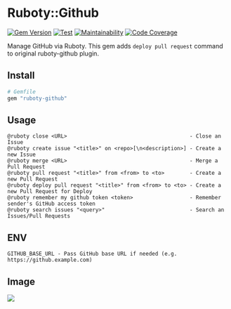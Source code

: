 # Ruboty::Github
[![Gem Version](https://badge.fury.io/rb/ruboty-qiita-github.svg)](https://badge.fury.io/rb/ruboty-qiita-github)
[![Test](https://github.com/increments/ruboty-qiita-github/actions/workflows/test.yml/badge.svg?branch=master)](https://github.com/increments/ruboty-qiita-github/actions/workflows/test.yml)
[![Maintainability](https://qlty.sh/gh/increments/projects/ruboty-qiita-github/maintainability.svg)](https://qlty.sh/gh/increments/projects/ruboty-qiita-github)
[![Code Coverage](https://qlty.sh/gh/increments/projects/ruboty-qiita-github/coverage.svg)](https://qlty.sh/gh/increments/projects/ruboty-qiita-github)

Manage GitHub via Ruboty.
This gem adds `deploy pull request` command to original ruboty-github plugin.

## Install
```ruby
# Gemfile
gem "ruboty-github"
```

## Usage
```
@ruboty close <URL>                                       - Close an Issue
@ruboty create issue "<title>" on <repo>[\n<description>] - Create a new Issue
@ruboty merge <URL>                                       - Merge a Pull Request
@ruboty pull request "<title>" from <from> to <to>        - Create a new Pull Request
@ruboty deploy pull request "<title>" from <from> to <to> - Create a new Pull Request for Deploy
@ruboty remember my github token <token>                  - Remember sender's GitHub access token
@ruboty search issues "<query>"                           - Search an Issues/Pull Requests
```

## ENV
```
GITHUB_BASE_URL - Pass GitHub base URL if needed (e.g. https://github.example.com)
```

## Image
![](https://raw.githubusercontent.com/r7kamura/ruboty-github/master/images/screenshot.png)
